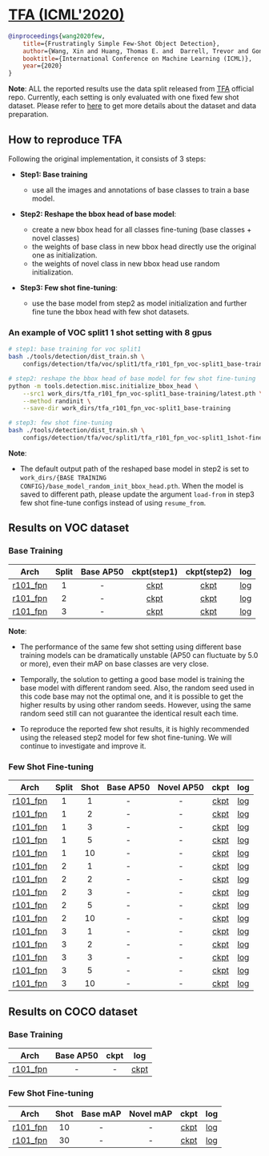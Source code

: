 <!-- [ALGORITHM] -->

# <summary><a href="https://arxiv.org/abs/2003.06957"> TFA (ICML'2020)</a></summary>

```bibtex
@inproceedings{wang2020few,
    title={Frustratingly Simple Few-Shot Object Detection},
    author={Wang, Xin and Huang, Thomas E. and  Darrell, Trevor and Gonzalez, Joseph E and Yu, Fisher}
    booktitle={International Conference on Machine Learning (ICML)},
    year={2020}
}
```

**Note**: ALL the reported results use the data split released from [TFA](https://github.com/ucbdrive/few-shot-object-detection/blob/master/datasets/README.md) official repo.
Currently, each setting is only evaluated with one fixed few shot dataset.
Please refer to [here]() to get more details about the dataset and data preparation.


## How to reproduce TFA


Following the original implementation, it consists of 3 steps:
- **Step1: Base training**
   - use all the images and annotations of base classes to train a base model.

- **Step2: Reshape the bbox head of base model**:
   - create a new bbox head for all classes fine-tuning (base classes + novel classes)
   - the weights of base class in new bbox head directly use the original one as initialization.
   - the weights of novel class in new bbox head use random initialization.

- **Step3: Few shot fine-tuning**:
   - use the base model from step2 as model initialization and further fine tune the bbox head with few shot datasets.


### An example of VOC split1 1 shot setting with 8 gpus

```bash
# step1: base training for voc split1
bash ./tools/detection/dist_train.sh \
    configs/detection/tfa/voc/split1/tfa_r101_fpn_voc-split1_base-training.py 8

# step2: reshape the bbox head of base model for few shot fine-tuning
python -m tools.detection.misc.initialize_bbox_head \
    --src1 work_dirs/tfa_r101_fpn_voc-split1_base-training/latest.pth \
    --method randinit \
    --save-dir work_dirs/tfa_r101_fpn_voc-split1_base-training

# step3: few shot fine-tuning
bash ./tools/detection/dist_train.sh \
    configs/detection/tfa/voc/split1/tfa_r101_fpn_voc-split1_1shot-fine-tuning.py 8
```

**Note**:
- The default output path of the reshaped base model in step2 is set to `work_dirs/{BASE TRAINING CONFIG}/base_model_random_init_bbox_head.pth`.
  When the model is saved to different path, please update the argument `load-from` in step3 few shot fine-tune configs instead
  of using `resume_from`.



## Results on VOC dataset

### Base Training

| Arch  | Split | Base AP50 |  ckpt(step1) | ckpt(step2) | log |
| :------: | :-----------: | :------: | :------: | :------: |:------: |
| [r101_fpn](/configs/detection/tfa/voc/split1/tfa_r101_fpn_voc-split1_base-training.py) | 1 | - | [ckpt]() | [ckpt]() | [log]() |
| [r101_fpn](/configs/detection/tfa/voc/split2/tfa_r101_fpn_voc-split2_base-training.py) | 2 | - | [ckpt]() | [ckpt]() | [log]() |
| [r101_fpn](/configs/detection/tfa/voc/split3/tfa_r101_fpn_voc-split3_base-training.py) | 3 | - | [ckpt]() | [ckpt]() | [log]() |

**Note**:
- The performance of the same few shot setting using different base training models can be dramatically unstable
  (AP50 can fluctuate by 5.0 or more), even their mAP on base classes are very close.
- Temporally, the solution to getting a good base model is training the base model with different random seed.
  Also, the random seed used in this code base may not the optimal one, and it is possible to get the higher results by using
  other random seeds.
  However, using the same random seed still can not guarantee the identical result each time.

- To reproduce the reported few shot results, it is highly recommended using the released step2 model for few shot fine-tuning.
  We will continue to investigate and improve it.


### Few Shot Fine-tuning

| Arch  | Split | Shot | Base AP50 | Novel AP50 |  ckpt | log |
| :--------------: | :-----------: | :------: | :------: | :------: |:------: |:------: |
| [r101_fpn](/configs/detection/tfa/voc/split1/tfa_r101_fpn_voc-split1_1shot-fine-tuning.py)  | 1 | 1 | - | - | [ckpt]() | [log]() |
| [r101_fpn](/configs/detection/tfa/voc/split1/tfa_r101_fpn_voc-split1_2shot-fine-tuning.py)  | 1 | 2 | - | - | [ckpt]() | [log]() |
| [r101_fpn](/configs/detection/tfa/voc/split1/tfa_r101_fpn_voc-split1_3shot-fine-tuning.py)  | 1 | 3 | - | - | [ckpt]() | [log]() |
| [r101_fpn](/configs/detection/tfa/voc/split1/tfa_r101_fpn_voc-split1_5shot-fine-tuning.py)  | 1 | 5 | - | - | [ckpt]() | [log]() |
| [r101_fpn](/configs/detection/tfa/voc/split1/tfa_r101_fpn_voc-split1_10shot-fine-tuning.py) | 1 | 10| - | - | [ckpt]() | [log]() |
| [r101_fpn](/configs/detection/tfa/voc/split2/tfa_r101_fpn_voc-split2_1shot-fine-tuning.py)  | 2 | 1 | - | - | [ckpt]() | [log]() |
| [r101_fpn](/configs/detection/tfa/voc/split2/tfa_r101_fpn_voc-split2_2shot-fine-tuning.py)  | 2 | 2 | - | - | [ckpt]() | [log]() |
| [r101_fpn](/configs/detection/tfa/voc/split2/tfa_r101_fpn_voc-split2_3shot-fine-tuning.py)  | 2 | 3 | - | - | [ckpt]() | [log]() |
| [r101_fpn](/configs/detection/tfa/voc/split2/tfa_r101_fpn_voc-split2_5shot-fine-tuning.py)  | 2 | 5 | - | - | [ckpt]() | [log]() |
| [r101_fpn](/configs/detection/tfa/voc/split2/tfa_r101_fpn_voc-split2_10shot-fine-tuning.py) | 2 | 10| - | - | [ckpt]() | [log]() |
| [r101_fpn](/configs/detection/tfa/voc/split3/tfa_r101_fpn_voc-split3_1shot-fine-tuning.py)  | 3 | 1 | - | - | [ckpt]() | [log]() |
| [r101_fpn](/configs/detection/tfa/voc/split3/tfa_r101_fpn_voc-split3_2shot-fine-tuning.py)  | 3 | 2 | - | - | [ckpt]() | [log]() |
| [r101_fpn](/configs/detection/tfa/voc/split3/tfa_r101_fpn_voc-split3_3shot-fine-tuning.py)  | 3 | 3 | - | - | [ckpt]() | [log]() |
| [r101_fpn](/configs/detection/tfa/voc/split3/tfa_r101_fpn_voc-split3_5shot-fine-tuning.py)  | 3 | 5 | - | - | [ckpt]() | [log]() |
| [r101_fpn](/configs/detection/tfa/voc/split3/tfa_r101_fpn_voc-split3_10shot-fine-tuning.py) | 3 | 10| - | - | [ckpt]() | [log]() |


## Results on COCO dataset

### Base Training

| Arch  | Base AP50 |  ckpt | log |
| :------: | :-----------: | :------: |:------: |
| [r101_fpn](/configs/detection/tfa/coco/tfa_r101_fpn_coco_base-training.py) | - | - | [ckpt]() | [log]() |

### Few Shot Fine-tuning

| Arch  |  Shot | Base mAP | Novel mAP |  ckpt | log |
| :--------------: | :-----------: |  :------: |  :------: |:------: |:------: |
| [r101_fpn](/configs/detection/tfa/coco/tfa_r101_fpn_coco_10shot-fine-tuning.py)  | 10 | - | - | [ckpt]() | [log]() |
| [r101_fpn](/configs/detection/tfa/coco/tfa_r101_fpn_coco_30shot-fine-tuning.py)  | 30 | - | - | [ckpt]() | [log]() |
